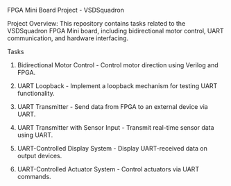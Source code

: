 FPGA Mini Board Project - VSDSquadron

Project Overview:
This repository contains tasks related to the VSDSquadron FPGA Mini board, including bidirectional motor control, UART communication, and hardware interfacing.

Tasks
1. Bidirectional Motor Control - Control motor direction using Verilog and FPGA.

2. UART Loopback - Implement a loopback mechanism for testing UART functionality.

3. UART Transmitter - Send data from FPGA to an external device via UART.

4. UART Transmitter with Sensor Input - Transmit real-time sensor data using UART.

5. UART-Controlled Display System - Display UART-received data on output devices.

6. UART-Controlled Actuator System - Control actuators via UART commands.
